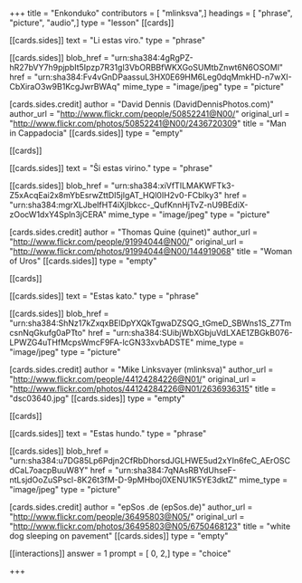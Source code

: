 +++
title = "Enkonduko"
contributors = [ "mlinksva",]
headings = [ "phrase", "picture", "audio",]
type = "lesson"
[[cards]]

[[cards.sides]]
text = "Li estas viro."
type = "phrase"

[[cards.sides]]
blob_href = "urn:sha384:4gRgPZ-hR27bVY7h9pjpbIt5Ipzp7R31gl3VbORBBfWKXGoSUMtbZnwt6N6OSOMl"
href = "urn:sha384:Fv4vGnDPaassuL3HX0E69HM6Leg0dqMmkHD-n7wXI-CbXiraO3w9B1KcgJwrBWAq"
mime_type = "image/jpeg"
type = "picture"

[cards.sides.credit]
author = "David Dennis (DavidDennisPhotos.com)"
author_url = "http://www.flickr.com/people/50852241@N00/"
original_url = "http://www.flickr.com/photos/50852241@N00/2436720309"
title = "Man in Cappadocia"
[[cards.sides]]
type = "empty"

[[cards]]

[[cards.sides]]
text = "Ŝi estas virino."
type = "phrase"

[[cards.sides]]
blob_href = "urn:sha384:xiVfTILMAKWFTk3-Z5xAcqEai2x8mYbEsrwZttDI5jlgAT_HQl0IH2v0-FCblky3"
href = "urn:sha384:mgrXLJbelfHT4iXjIbkcc-_QufKnnHjTvZ-nU9BEdiX-zOocW1dxY4Spln3jCERA"
mime_type = "image/jpeg"
type = "picture"

[cards.sides.credit]
author = "Thomas Quine (quinet)"
author_url = "http://www.flickr.com/people/91994044@N00/"
original_url = "http://www.flickr.com/photos/91994044@N00/144919068"
title = "Woman of Uros"
[[cards.sides]]
type = "empty"

[[cards]]

[[cards.sides]]
text = "Estas kato."
type = "phrase"

[[cards.sides]]
blob_href = "urn:sha384:ShNz17kZxqxBElDpYXQkTgwaDZSQG_tGmeD_SBWns1S_Z7TmcsnNqGkufg0aPTto"
href = "urn:sha384:SUibjWbXGbjuVdLXAE1ZBGkB076-LPWZG4uTHfMcpsWmcF9FA-lcGN33xvbADSTE"
mime_type = "image/jpeg"
type = "picture"

[cards.sides.credit]
author = "Mike Linksvayer (mlinksva)"
author_url = "http://www.flickr.com/people/44124284226@N01/"
original_url = "http://www.flickr.com/photos/44124284226@N01/2636936315"
title = "dsc03640.jpg"
[[cards.sides]]
type = "empty"

[[cards]]

[[cards.sides]]
text = "Estas hundo."
type = "phrase"

[[cards.sides]]
blob_href = "urn:sha384:u7DG85Lp6Pdjn2CfRbDhorsdJGLHWE5ud2xYIn6feC_AErOSCdCaL7oacpBuuW8Y"
href = "urn:sha384:7qNAsRBYdUhseF-ntLsjdOoZuSPscl-8K26t3fM-D-9pMHboj0XENU1K5YE3dktZ"
mime_type = "image/jpeg"
type = "picture"

[cards.sides.credit]
author = "epSos .de (epSos.de)"
author_url = "http://www.flickr.com/people/36495803@N05/"
original_url = "http://www.flickr.com/photos/36495803@N05/6750468123"
title = "white dog sleeping on pavement"
[[cards.sides]]
type = "empty"

[[interactions]]
answer = 1
prompt = [ 0, 2,]
type = "choice"

+++
